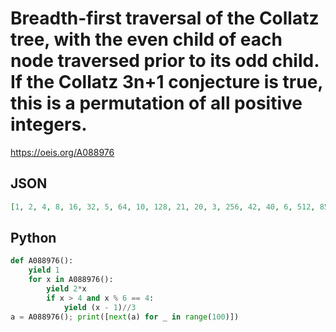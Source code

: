 # Breadth\-first traversal of the Collatz tree, with the even child of each node traversed prior to its odd child\. If the Collatz 3n\+1 conjecture is true, this is a permutation of all positive integers\.
https://oeis.org/A088976
## JSON
```JSON
[1, 2, 4, 8, 16, 32, 5, 64, 10, 128, 21, 20, 3, 256, 42, 40, 6, 512, 85, 84, 80, 13, 12, 1024, 170, 168, 160, 26, 24, 2048, 341, 340, 336, 320, 53, 52, 48, 4096, 682, 680, 113, 672, 640, 106, 104, 17, 96, 8192, 1365, 1364, 227, 1360, 226, 1344, 1280, 213, 212, 35, 208]
```
## Python
```Python
def A088976():
    yield 1
    for x in A088976():
        yield 2*x
        if x > 4 and x % 6 == 4:
            yield (x - 1)//3
a = A088976(); print([next(a) for _ in range(100)])
```
